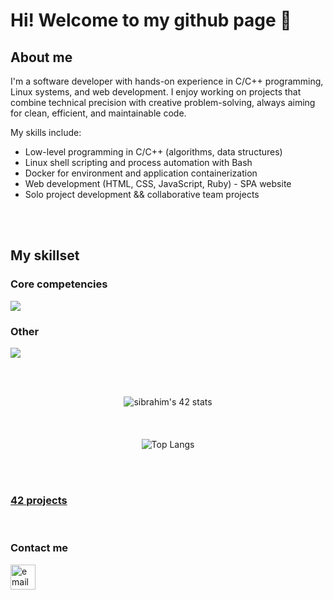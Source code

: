 <div align="center">
  <!--![vapor_passingby_mountains](https://github.com/sidev86/sidev86/assets/84662823/044c264e-26ae-40a7-8d6d-e6cafddd678d)-->
</div>
<h1>Hi! Welcome to my github page 👋</h1>
<h2>About me</h2>
<p>I'm a software developer with hands-on experience in C/C++ programming, Linux systems, and web development. I enjoy working on projects that combine technical precision with creative problem-solving, always aiming for clean, efficient, and maintainable code.</p>

<p>My skills include:</p>

<ul>
  <li>Low-level programming in C/C++ (algorithms, data structures)</li>
  <li>Linux shell scripting and process automation with Bash</li>
  <li>Docker for environment and application containerization</li>
  <li>Web development (HTML, CSS, JavaScript, Ruby) - SPA website</li>
  <li>Solo project development && collaborative team projects</li>
</ul>



<br><br>
<h2>My skillset</h2>
<h3>Core competencies</h3>
<p align="left">
  <a href="https://skillicons.dev">
    <img src="https://skillicons.dev/icons?i=c,cpp,py,html,css,js,bootstrap" />
  </a>
</p>

<h3>Other</h3>
<p align="left">
  <a href="https://skillicons.dev">
    <img src="https://skillicons.dev/icons?i=vim,vscode,git,bash,linux,docker" />
  </a>
</p>

<br><div align="center"><br>
<img src="https://badge.mediaplus.ma/starryblue/sibrahim?1337Badge=off&UM6P=off" alt="sibrahim's 42 stats" />
<br><br><br><br>
![Top Langs](https://github-readme-stats.vercel.app/api/top-langs/?username=sidev86&langs_count=8&theme=dracula)
</div>
<br><br>


<h3 align="left"><a href="https://github.com/sidev86/42projects">42 projects</a></h3>
<!--!<h3 align="left"><a href="https://sidev86.github.io/html-mywebsite">Website</a></h3> -->


<br>
<h3 align="left">Contact me</h3>
<p align="left">


<a href="mailto:samir.ibrahim@outlook.it">
  <img src="https://img.icons8.com/ios-filled/50/377cf6/new-post.png" alt="email icon" height="40" width="40"/>
</a>

